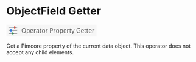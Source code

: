 # ObjectField Getter

![Symbol](../../../img/gridconfig/operator_propertygetter_symbol.png)
 
Get a Pimcore property of the current data object. This operator does not accept any child elements.

 